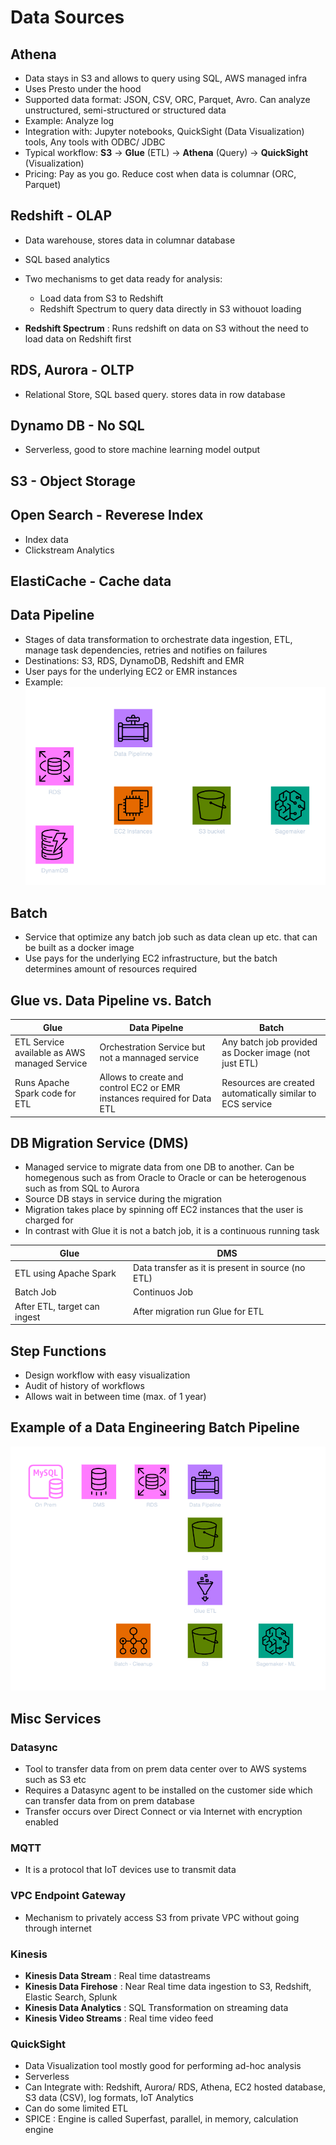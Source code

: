 # Data Sources

## Athena

- Data stays in S3 and allows to query using SQL, AWS managed infra
- Uses Presto under the hood
- Supported data format: JSON, CSV, ORC, Parquet, Avro. Can analyze unstructured, semi-structured or structured data
- Example: Analyze log
- Integration with: Jupyter notebooks, QuickSight (Data Visualization) tools, Any tools with ODBC/ JDBC
- Typical workflow: **S3** -> **Glue** (ETL) -> **Athena** (Query) -> **QuickSight** (Visualization)
- Pricing: Pay as you go. Reduce cost when data is columnar (ORC, Parquet)

## Redshift - OLAP

- Data warehouse, stores data in columnar database
- SQL based analytics
- Two mechanisms to get data ready for analysis:

  - Load data from S3 to Redshift
  - Redshift Spectrum to query data directly in S3 withouot loading

- **Redshift Spectrum** : Runs redshift on data on S3 without the need to load data on Redshift first

## RDS, Aurora - OLTP

- Relational Store, SQL based query. stores data in row database

## Dynamo DB - No SQL

- Serverless, good to store machine learning model output

## S3 - Object Storage

## Open Search - Reverese Index

- Index data
- Clickstream Analytics

## ElastiCache - Cache data

## Data Pipeline

- Stages of data transformation to orchestrate data ingestion, ETL, manage task dependencies, retries and notifies on failures
- Destinations: S3, RDS, DynamoDB, Redshift and EMR
- User pays for the underlying EC2 or EMR instances
- Example:
  ![data-pipeline-example](./diagrams/AWS-ML-Pipeline-Example.png)

## Batch

- Service that optimize any batch job such as data clean up etc. that can be built as a docker image
- Use pays for the underlying EC2 infrastructure, but the batch determines amount of resources required

## Glue vs. Data Pipeline vs. Batch

| Glue                                         | Data Pipelne                                                            | Batch                                                      |
| -------------------------------------------- | ----------------------------------------------------------------------- | ---------------------------------------------------------- |
| ETL Service available as AWS managed Service | Orchestration Service but not a mannaged service                        | Any batch job provided as Docker image (not just ETL)      |
| Runs Apache Spark code for ETL               | Allows to create and control EC2 or EMR instances required for Data ETL | Resources are created automatically similar to ECS service |

## DB Migration Service (DMS)

- Managed service to migrate data from one DB to another. Can be homegenous such as from Oracle to Oracle or can be heterogenous such as from SQL to Aurora
- Source DB stays in service during the migration
- Migration takes place by spinning off EC2 instances that the user is charged for
- In contrast with Glue it is not a batch job, it is a continuous running task

| Glue                         | DMS                                               |
| ---------------------------- | ------------------------------------------------- |
| ETL using Apache Spark       | Data transfer as it is present in source (no ETL) |
| Batch Job                    | Continuos Job                                     |
| After ETL, target can ingest | After migration run Glue for ETL                  |

## Step Functions

- Design workflow with easy visualization
- Audit of history of workflows
- Allows wait in between time (max. of 1 year)

## Example of a Data Engineering Batch Pipeline

![batch-pipeline](./diagrams/batch-pipeline.png)

## Misc Services

### Datasync

- Tool to transfer data from on prem data center over to AWS systems such as S3 etc
- Requires a Datasync agent to be installed on the customer side which can transfer data from on prem database
- Transfer occurs over Direct Connect or via Internet with encryption enabled

### MQTT

- It is a protocol that IoT devices use to transmit data

### VPC Endpoint Gateway

- Mechanism to privately access S3 from private VPC without going through internet

### Kinesis

- **Kinesis Data Stream** : Real time datastreams
- **Kinesis Data Firehose** : Near Real time data ingestion to S3, Redshift, Elastic Search, Splunk
- **Kinesis Data Analytics** : SQL Transformation on streaming data
- **Kinesis Video Streams** : Real time video feed

### QuickSight

- Data Visualization tool mostly good for performing ad-hoc analysis
- Serverless
- Can Integrate with: Redshift, Aurora/ RDS, Athena, EC2 hosted database, S3 data (CSV), log formats, IoT Analytics
- Can do some limited ETL
- SPICE : Engine is called Superfast, parallel, in memory, calculation engine
